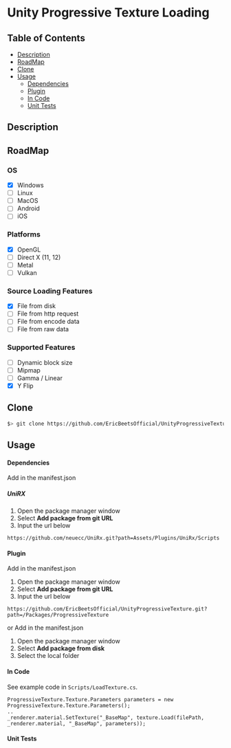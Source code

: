 # Unity Progressive Texture Loading

## Table of Contents
 - [Description](#description)
 - [RoadMap](#roadmap)
 - [Clone](#clone)
 - [Usage](#usage)
    - [Dependencies](#dependencies)
    - [Plugin](#plugin)
    - [In Code](#in-code)
    - [Unit Tests](#unit-tests)

<a id="description"></a>
## Description

<a id="roadmap"></a>
## RoadMap

### OS
- [X] Windows
- [ ] Linux
- [ ] MacOS
- [ ] Android
- [ ] iOS

### Platforms
- [X] OpenGL
- [ ] Direct X (11, 12)
- [ ] Metal
- [ ] Vulkan

### Source Loading Features
- [X] File from disk
- [ ] File from http request
- [ ] File from encode data
- [ ] File from raw data

### Supported Features
- [ ] Dynamic block size
- [ ] Mipmap
- [ ] Gamma / Linear
- [X] Y Flip

<a id="clone"></a>
## Clone
```sh
$> git clone https://github.com/EricBeetsOfficial/UnityProgressiveTexture.git
```

<a id="usage"></a>
## Usage

<a id="dependencies"></a>
#### Dependencies
Add in the manifest.json

##### UniRX
1. Open the package manager window
2. Select <b>Add package from git URL</b>
3. Input the url below
```
https://github.com/neuecc/UniRx.git?path=Assets/Plugins/UniRx/Scripts
```

<a id="plugin"></a>
#### Plugin

Add in the manifest.json
1. Open the package manager window
2. Select <b>Add package from git URL</b>
3. Input the url below
```
https://github.com/EricBeetsOfficial/UnityProgressiveTexture.git?path=/Packages/ProgressiveTexture
```
or
Add in the manifest.json
1. Open the package manager window
2. Select <b>Add package from disk</b>
3. Select the local folder



<a id="in-code"></a>
#### In Code

See example code in `Scripts/LoadTexture.cs`.

```
ProgressiveTexture.Texture.Parameters parameters = new ProgressiveTexture.Texture.Parameters();
..
_renderer.material.SetTexture("_BaseMap", texture.Load(filePath, _renderer.material, "_BaseMap", parameters));
```
<a id="unit-tests"></a>
#### Unit Tests